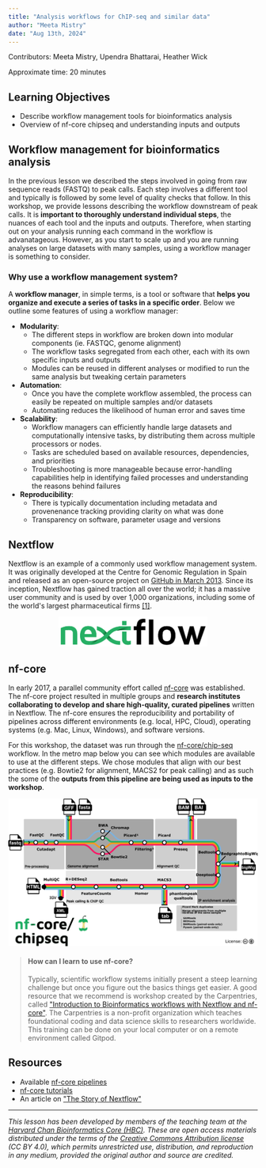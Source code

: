 ```yaml
---
title: "Analysis workflows for ChIP-seq and similar data"
author: "Meeta Mistry"
date: "Aug 13th, 2024"
---
```


Contributors: Meeta Mistry, Upendra Bhattarai, Heather Wick

Approximate time: 20 minutes

## Learning Objectives

* Describe workflow management tools for bioinformatics analysis
* Overview of nf-core chipseq and understanding inputs and outputs


## Workflow management for bioinformatics analysis 
In the previous lesson we described the steps involved in going from raw sequence reads (FASTQ) to peak calls. Each step involves a different tool and typically is followed by some level of quality checks that follow. In this workshop, we provide lessons describing the workflow downstream of peak calls. It is **important to thoroughly understand individual steps**, the nuances of each tool and the inputs and outputs. Therefore, when starting out on your analysis running each command in the workflow is advanatageous. However, as you start to scale up and you are running analyses on large datasets with many samples, using a workflow manager is something to consider.


### Why use a workflow management system?

 A **workflow manager**, in simple terms, is a tool or software that **helps you organize and execute a series of tasks in a specific order**. Below we outline some features of using a workflow manager:

* **Modularity**:
    * The different steps in workflow are broken down into modular components (ie. FASTQC, genome alignment)
    * The workflow tasks segregated from each other, each with its own specific inputs and outputs
    * Modules can be reused in different analyses or modified to run the same analysis but tweaking certain parameters         
* **Automation**:
    * Once you have the complete workflow assembled, the process can easily be repeated on multiple samples and/or datasets
    * Automating reduces the likelihood of human error and saves time 
* **Scalability**:
    * Workflow managers can efficiently handle large datasets and computationally intensive tasks, by distributing them across multiple processors or nodes.
    * Tasks are scheduled based on available resources, dependencies, and priorities
    * Troubleshooting is more manageable because error-handling capabilities help in identifying failed processes and understanding the reasons behind failures
*  **Reproducibility**:
    *  There is typically documentation including metadata and provenenance tracking providing clarity on what was done
    *  Transparency on software, parameter usage and versions


## Nextflow
Nextflow is an example of a commonly used workflow management system. It was originally developed at the Centre for Genomic Regulation in Spain and released as an open-source project on [GitHub in March 2013](https://github.com/nextflow-io/nextflow/releases/tag/v0.3.0). Since its inception, Nextflow has gained traction all over the world; it has a massive user community and is used by over 1,000 organizations, including some of the world's largest pharmaceutical firms [[1]](https://elifesciences.org/labs/d193babe/the-story-of-nextflow-building-a-modern-pipeline-orchestrator). 

<p align="center">
<img src="../img/Nextflow_logo.png" width="300">
</p>


## nf-core 
In early 2017, a parallel community effort called [nf-core](https://nf-co.re/) was established. The nf-core project resulted in multiple groups and **research institutes collaborating to develop and share high-quality, curated pipelines** written in Nextflow. The nf-core ensures the reproducibility and portability of pipelines across different environments (e.g. local, HPC, Cloud), operating systems (e.g. Mac, Linux, Windows), and software versions.

For this workshop, the dataset was run through the [nf-core/chip-seq](https://nf-co.re/chipseq/2.0.0/) workflow. In the metro map below you can see which modules are available to use at the different steps. We chose modules that align with our best practices (e.g. Bowtie2 for alignment, MACS2 for peak calling) and as such the some of the **outputs from this pipeline are being used as inputs to the workshop**. 

<p align="center">
<img src="../img/nf-core-chipseq_metro_map_grey.png" width="600">
</p>


> #### How can I learn to use nf-core?
> Typically, scientific workflow systems initially present a steep learning challenge but once you figure out the basics things get easier. A good resource that we recommend is workshop created by the Carpentries, called ["Introduction to Bioinformatics workflows with Nextflow and nf-core"](https://carpentries-incubator.github.io/workflows-nextflow/). The Carpentries is a non-profit organization which teaches foundational coding and data science skills to researchers worldwide. This training can be done on your local computer or on a remote environment called Gitpod.

## Resources
* Available [nf-core pipelines](https://nf-co.re/pipelines/)
* [nf-core tutorials](https://nf-co.re/docs/tutorials/)
* An article on ["The Story of Nextflow"](https://elifesciences.org/labs/d193babe/the-story-of-nextflow-building-a-modern-pipeline-orchestrator)


***

*This lesson has been developed by members of the teaching team at the [Harvard Chan Bioinformatics Core (HBC)](http://bioinformatics.sph.harvard.edu/). These are open access materials distributed under the terms of the [Creative Commons Attribution license](https://creativecommons.org/licenses/by/4.0/) (CC BY 4.0), which permits unrestricted use, distribution, and reproduction in any medium, provided the original author and source are credited.*





